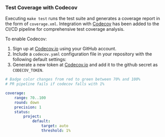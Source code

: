 ### Test Coverage with Codecov

Executing `make test` runs the test suite and generates a coverage report in the form of `coverage.xml`. Integration with [Codecov](https://about.codecov.io/) has been added to the CI/CD pipeline for comprehensive test coverage analysis. 

To enable Codecov:  
1. Sign up at [Codecov.io](https://about.codecov.io/) using your GitHub account.  
2. Include a `codecov.yaml` configuration file in your repository with the following default settings:  
3. Generate a new token at [Codecov.io](https://about.codecov.io/) and add it to the github secret as `CODECOV_TOKEN`.
```yaml
# Badge color changes from red to green between 70% and 100%
# PR pipeline fails if codecov falls with 1%

coverage:
    range: 70..100
    round: down
    precision: 1
    status:
        project:
            default:
                target: auto
                threshold: 1%
```
